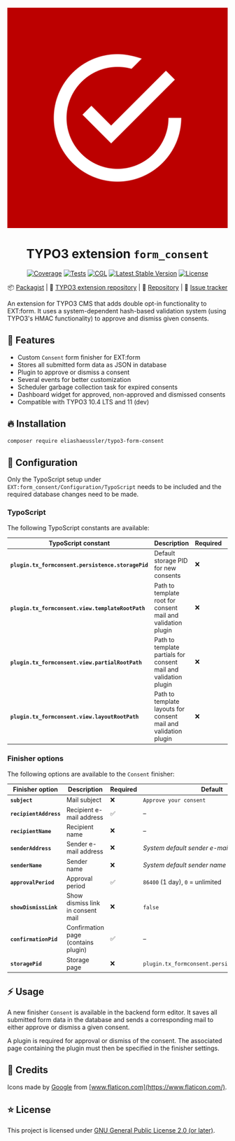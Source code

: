 <div align="center">

![Extension icon](Resources/Public/Icons/Extension.svg)

# TYPO3 extension `form_consent`

[![Coverage](https://sonarcloud.io/api/project_badges/measure?project=eliashaeussler_typo3-form-consent&metric=coverage)](https://sonarcloud.io/dashboard?id=eliashaeussler_typo3-form-consent)
[![Tests](https://github.com/eliashaeussler/typo3-form-consent/actions/workflows/tests.yaml/badge.svg)](https://github.com/eliashaeussler/typo3-form-consent/actions/workflows/tests.yaml)
[![CGL](https://github.com/eliashaeussler/typo3-form-consent/actions/workflows/cgl.yaml/badge.svg)](https://github.com/eliashaeussler/typo3-form-consent/actions/workflows/cgl.yaml)
[![Latest Stable Version](http://poser.pugx.org/eliashaeussler/typo3-form-consent/v)](https://packagist.org/packages/eliashaeussler/typo3-form-consent)
[![License](http://poser.pugx.org/eliashaeussler/typo3-form-consent/license)](LICENSE.md)

:package:&nbsp;[Packagist](https://packagist.org/packages/eliashaeussler/typo3-form-consent) |
:hatched_chick:&nbsp;[TYPO3 extension repository](https://extensions.typo3.org/extension/form_consent) |
:floppy_disk:&nbsp;[Repository](https://github.com/eliashaeussler/typo3-form-consent) |
:bug:&nbsp;[Issue tracker](https://github.com/eliashaeussler/typo3-form-consent/issues)

</div>

An extension for TYPO3 CMS that adds double opt-in functionality to
EXT:form. It uses a system-dependent hash-based validation system
(using TYPO3's HMAC functionality) to approve and dismiss given consents.

## :rocket: Features

* Custom `Consent` form finisher for EXT:form
* Stores all submitted form data as JSON in database
* Plugin to approve or dismiss a consent
* Several events for better customization
* Scheduler garbage collection task for expired consents
* Dashboard widget for approved, non-approved and dismissed consents
* Compatible with TYPO3 10.4 LTS and 11 (dev)

## :fire: Installation

```bash
composer require eliashaeussler/typo3-form-consent
```

## :open_file_folder: Configuration

Only the TypoScript setup under `EXT:form_consent/Configuration/TypoScript`
needs to be included and the required database changes need to be made.

### TypoScript

The following TypoScript constants are available:

| TypoScript constant | Description | Required | Default |
|---------------------|-------------|----------|---------|
| **`plugin.tx_formconsent.persistence.storagePid`** | Default storage PID for new consents | :x: | `0` |
| **`plugin.tx_formconsent.view.templateRootPath`** | Path to template root for consent mail and validation plugin | :x: | – |
| **`plugin.tx_formconsent.view.partialRootPath`** | Path to template partials for consent mail and validation plugin | :x: | – |
| **`plugin.tx_formconsent.view.layoutRootPath`** | Path to template layouts for consent mail and validation plugin | :x: | – |

### Finisher options

The following options are available to the `Consent` finisher:

| Finisher option | Description | Required | Default |
|-----------------|-------------|----------|---------|
| **`subject`**   | Mail subject | :x: | `Approve your consent` |
| **`recipientAddress`** | Recipient e-mail address | :white_check_mark: | – |
| **`recipientName`** | Recipient name | :x: | – |
| **`senderAddress`** | Sender e-mail address | :x: | _System default sender e-mail address_ |
| **`senderName`** | Sender name | :x: | _System default sender name_ |
| **`approvalPeriod`** | Approval period | :white_check_mark: | `86400` (1 day), `0` = unlimited |
| **`showDismissLink`** | Show dismiss link in consent mail | :x: | `false` |
| **`confirmationPid`** | Confirmation page (contains plugin) | :white_check_mark: | – |
| **`storagePid`** | Storage page | :x: | `plugin.tx_formconsent.persistence.storagePid` |

## :zap: Usage

A new finisher `Consent` is available in the backend form editor.
It saves all submitted form data in the database and sends a
corresponding mail to either approve or dismiss a given consent.

A plugin is required for approval or dismiss of the consent. The
associated page containing the plugin must then be specified in the
finisher settings.

## :gem: Credits

Icons made by [Google](https://www.flaticon.com/authors/google) from
[www.flaticon.com](https://www.flaticon.com/).

## :star: License

This project is licensed under [GNU General Public License 2.0 (or later)](LICENSE.md).
